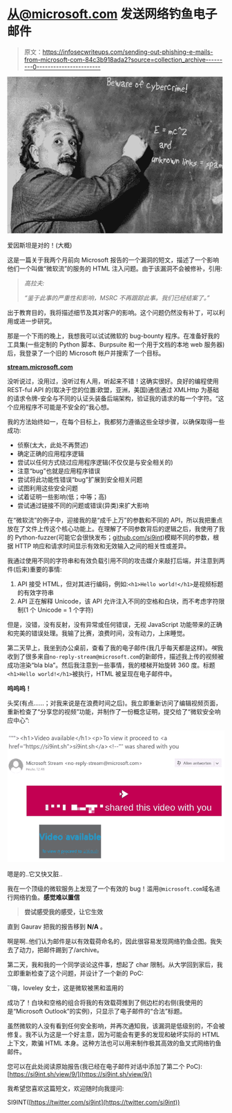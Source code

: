 # 从@microsoft.com 发送网络钓鱼电子邮件

> 原文：<https://infosecwriteups.com/sending-out-phishing-e-mails-from-microsoft-com-84c3b918ada2?source=collection_archive---------0----------------------->

![](img/bb79bb0e7660e80db33546a7d17d78be.png)

爱因斯坦是对的！(大概)

这是一篇关于我两个月前向 Microsoft 报告的一个漏洞的短文，描述了一个影响他们一个叫做“微软流”的服务的 HTML 注入问题。由于该漏洞不会被修补，引用:

> *高拉夫:*
> 
> *“鉴于此事的严重性和影响，MSRC 不再跟踪此事。我们已经结案了。”*

出于教育目的，我将描述细节及其对客户的影响。这个问题仍然没有补丁，可以利用或进一步研究。

那是一个下雨的晚上，我想我可以试试微软的 bug-bounty 程序。在准备好我的工具集(一些定制的 Python 脚本、Burpsuite 和一个用于文档的本地 web 服务器)后，我登录了一个旧的 Microsoft 帐户并搜索了一个目标。

[**stream.microsoft.com**](https://stream.microsoft.com/en-us/)

没听说过，没用过，没听过有人用，听起来不错！这确实很好。良好的编程使用 REST-ful API 的(取决于您的位置:欧盟，亚洲，美国)通信通过 XMLHttp 为基础的请求令牌-安全与不同的认证头装备后端架构，验证我的请求的每一个字符。“这个应用程序不可能是不安全的”我心想。

我的方法始终如一，在每个目标上，我都努力遵循这些全球步骤，以确保取得一些成功:

*   侦察(太大，此处不再赘述)
*   确定正确的应用程序逻辑
*   尝试以任何方式绕过应用程序逻辑(不仅仅是与安全相关的)
*   注意“bug”也就是应用程序错误
*   尝试将此功能性错误“bug”扩展到安全相关问题
*   试图利用这些安全问题
*   试着证明一些影响(低；中等；高)
*   尝试通过链接不同的问题或错误(异类)来扩大影响

在“微软流”的例子中，迎接我的是“成千上万”的参数和不同的 API，所以我把重点放在了文件上传这个核心功能上。在理解了不同参数背后的逻辑之后，我使用了我的 Python-fuzzer(可能它会很快发布；[github.com/si9int](https://github.com/si9int))模糊不同的参数，根据 HTTP 响应和请求时间显示有效和无效输入之间的相关性或差异。

我通过使用不同的字符串和有效负载引用不同的攻击媒介来敲打后端，并注意到两件(后来)重要的事情:

1.  API 接受 HTML，但对其进行编码，例如:`<h1>Hello world!</h1>`是视频标题的有效字符串
2.  API 正在解释 Unicode，该 API 允许注入不同的空格和白块，而不考虑字符限制(1 个 Unicode = 1 个字符)

但是，没错，没有反射，没有异常或任何错误，无视 JavaScript 功能带来的正确和完美的错误处理。我输了比赛，浪费时间，没有动力，上床睡觉。

第二天早上，我坐到办公桌前，查看了我的电子邮件(我几乎每天都是这样)。*唉*我收到了很多来自`no-reply-stream@microsoft.com`的新邮件，描述我上传的视频被成功渲染“bla bla”。然后我注意到一些事情，我的楼梯开始旋转 360 度。标题`<h1>Hello world!</h1>`被执行，HTML 被呈现在电子邮件中。

**呜呜呜！**

头奖(有点……；对我来说是在浪费时间之后)。我立即重新访问了编辑视频页面，重新检查了“分享您的视频”功能，并制作了一份概念证明，提交给了“微软安全响应中心”:

![](img/8b438771cd4046045cba0139894405a2.png)

嗯是的..它又快又脏..

我在一个顶级的微软服务上发现了一个有效的 bug！滥用`@microsoft.com`域名进行网络钓鱼。**感觉难以置信**

> **尝试感受我的感受，让它生效**

直到 Gaurav 把我的报告移到 **N/A** 。

啊是啊..他们认为邮件是以有效载荷命名的，因此很容易发现网络钓鱼企图。我失去了动力，把邮件踢到了/archive。

第二天，我和我的一个同学谈论这件事，想起了 char 限制。从大学回到家后，我立即重新检查了这个问题，并设计了一个新的 PoC:

``嗨，loveley 女士，这是微软被黑和滥用的

成功了！白块和空格的组合将我的有效载荷推到了侧边栏的右侧(我使用的是“Microsoft Outlook”的实例)，只显示了电子邮件的“合法”标题。

虽然微软的人没有看到任何安全影响，并再次通知我，该漏洞是低级别的，不会被修复。我不认为这是一个好主意，因为可能会有更多的发现和破坏实际的 HTML 上下文，欺骗 HTML 本身。这种方法也可以用来制作极其高效的鱼叉式网络钓鱼邮件。

您可以在此处阅读原始报告(我已经在电子邮件对话中添加了第二个 PoC):[https://si9int.sh/view/9/](https://si9int.sh/view/9/)

我希望您喜欢这篇短文，欢迎随时向我提问:

SI9INT([https://twitter.com/si9int](https://twitter.com/si9int))